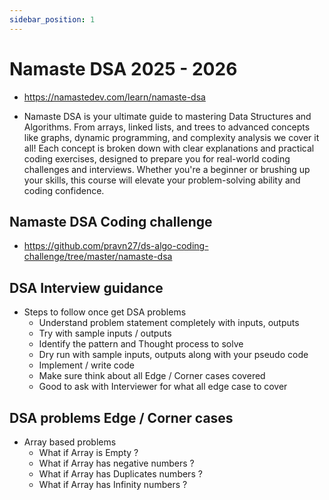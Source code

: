 ```yaml
---
sidebar_position: 1
---
```


# Namaste DSA 2025 - 2026

- https://namastedev.com/learn/namaste-dsa

- Namaste DSA is your ultimate guide to mastering Data Structures and Algorithms. From arrays, linked lists, and trees to advanced concepts like graphs, dynamic programming, and complexity analysis we cover it all! Each concept is broken down with clear explanations and practical coding exercises, designed to prepare you for real-world coding challenges and interviews. Whether you're a beginner or brushing up your skills, this course will elevate your problem-solving ability and coding confidence.

## Namaste DSA Coding challenge

- https://github.com/pravn27/ds-algo-coding-challenge/tree/master/namaste-dsa

## DSA Interview guidance

- Steps to follow once get DSA problems
  - Understand problem statement completely with inputs, outputs
  - Try with sample inputs / outputs
  - Identify the pattern and Thought process to solve
  - Dry run with sample inputs, outputs along with your pseudo code
  - Implement / write code
  - Make sure think about all Edge / Corner cases covered
  - Good to ask with Interviewer for what all edge case to cover

## DSA problems Edge / Corner cases

- Array based problems
  - What if Array is Empty ?
  - What if Array has negative numbers ?
  - What if Array has Duplicates numbers ?
  - What if Array has Infinity numbers ?
